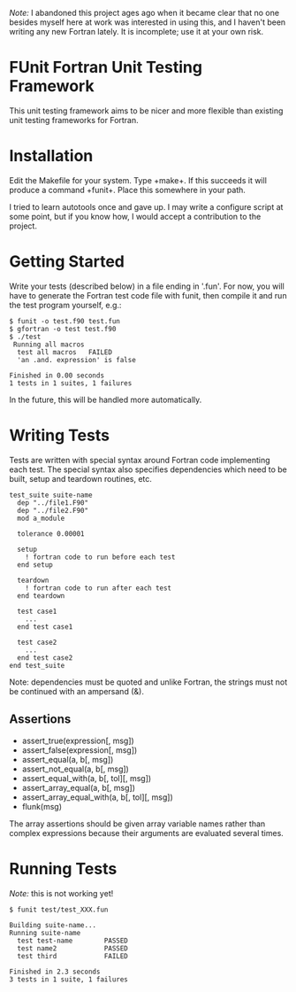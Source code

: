 *Note:* I abandoned this project ages ago when it became clear that no one besides myself here at work was interested in using this, and I haven't been writing any new Fortran lately.  It is incomplete; use it at your own risk.


FUnit Fortran Unit Testing Framework
====================================

This unit testing framework aims to be nicer and more flexible than existing unit testing frameworks for Fortran.


Installation
============

Edit the Makefile for your system.  Type +make+.  If this succeeds it will produce a command +funit+.  Place this somewhere in your path.

I tried to learn autotools once and gave up.  I may write a configure script at some point, but if you know how, I would accept a contribution to the project.


Getting Started
===============

Write your tests (described below) in a file ending in '.fun'.  For now, you will have to generate the Fortran test code file with funit, then compile it and run the test program yourself, e.g.:

    $ funit -o test.f90 test.fun
    $ gfortran -o test test.f90
    $ ./test
     Running all macros
      test all macros   FAILED
      'an .and. expression' is false
    
    Finished in 0.00 seconds
    1 tests in 1 suites, 1 failures

In the future, this will be handled more automatically.


Writing Tests
=============

Tests are written with special syntax around Fortran code implementing each test.  The special syntax also specifies dependencies which need to be built, setup and teardown routines, etc.

    test_suite suite-name
      dep "../file1.F90"
      dep "../file2.F90"
      mod a_module
    
      tolerance 0.00001

      setup
        ! fortran code to run before each test
      end setup
    
      teardown
        ! fortran code to run after each test
      end teardown
    
      test case1
        ...
      end test case1
    
      test case2
        ...
      end test case2
    end test_suite

Note: dependencies must be quoted and unlike Fortran, the strings must not be continued with an ampersand (&).


Assertions
----------

- assert_true(expression[, msg])
- assert_false(expression[, msg])
- assert_equal(a, b[, msg])
- assert_not_equal(a, b[, msg])
- assert_equal_with(a, b[, tol][, msg])
- assert_array_equal(a, b[, msg])
- assert_array_equal_with(a, b[, tol][, msg])
- flunk(msg)

The array assertions should be given array variable names rather than complex expressions because their arguments are evaluated several times.


Running Tests
=============

*Note:* this is not working yet!

    $ funit test/test_XXX.fun

    Building suite-name...
    Running suite-name
      test test-name        PASSED
      test name2            PASSED
      test third            FAILED
    
    Finished in 2.3 seconds
    3 tests in 1 suite, 1 failures
